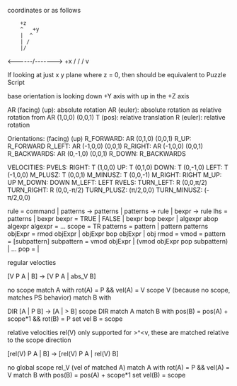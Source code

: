 coordinates or as follows

        +z
        ^   +y
        |  ^
        | /
        |/
 <------/-------> +x
       /
      /
     /
    v

If looking at just x y plane where z = 0, then should be equivalent to Puzzle Script

base orientation is looking down +Y axis with up in the +Z axis

AR (facing) (up): absolute rotation
AR (euler): absolute rotation as relative rotation from AR (1,0,0) (0,0,1)
T (pos): relative translation
R (euler): relative rotation

Orientations: (facing) (up)
R_FORWARD: AR (0,1,0) (0,0,1)
R_UP: R_FORWARD
R_LEFT: AR (-1,0,0) (0,0,1)
R_RIGHT: AR (-1,0,0) (0,0,1)
R_BACKWARDS: AR (0,-1,0) (0,0,1)
R_DOWN: R_BACKWARDS


VELOCITIES:
PVELS:
RIGHT: T (1,0,0)
UP: T (0,1,0)
DOWN: T (0,-1,0)
LEFT: T (-1,0,0)
M_PLUSZ: T (0,0,1)
M_MINUSZ: T (0,0,-1)
M_RIGHT: RIGHT
M_UP: UP
M_DOWN: DOWN
M_LEFT: LEFT
RVELS:
TURN_LEFT: R (0,0,π/2)
TURN_RIGHT: R (0,0,-π/2)
TURN_PLUSZ: (π/2,0,0)
TURN_MINUSZ: (-π/2,0,0)





rule = command | <scope> patterns -> patterns | <scope> patterns -> rule | bexpr -> rule
lhs = <scope> patterns | bexpr
bexpr = TRUE | FALSE | bexpr bop bexpr | algexpr abop algexpr
algexpr = ...
scope = TR
patterns = pattern | pattern patterns
objExpr = rmod objExpr | objExpr bop objExpr | obj
rmod = 
vmod =
pattern = [subpattern]
subpattern = vmod objExpr | (vmod objExpr pop subpattern) | ...
pop = |




regular velocties

[V P A | B] -> [V P A | abs_V B]

no scope
  match A with rot(A) = P && vel(A) = V
    scope V (because no scope, matches PS behavior)
      match B with

DIR [A | P B] -> [A | > B]
scope DIR
  match A
    match B with pos(B) = pos(A) + scope*1 && rot(B) = P
      set vel B = scope


relative velocities
rel(V) only supported for >^<v, these are matched relative to the scope direction

[rel(V) P A | B] -> [rel(V) P A | rel(V) B]

no global
  scope rel_V (vel of matched A)
    match A with rot(A) = P && vel(A) = V
      match B with pos(B) = pos(A) + scope*1
        set vel(B) = scope
